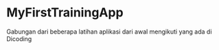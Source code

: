 # MyFirstTrainingApp
Gabungan dari beberapa latihan aplikasi dari awal mengikuti yang ada di Dicoding
